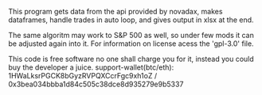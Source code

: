 This program gets data from the api provided by novadax, makes dataframes, handle trades in
auto loop, and gives output in xlsx at the end.

The same algoritm may work to S&P 500 as well, so under few mods it can be adjusted again into it.
For information on license acess the 'gpl-3.0' file.

This code is free software no one shall charge you for it, instead you could buy the developer a juice. 
support-wallet(btc/eth): 1HWaLksrPGCK8bGyzRVPQXCcrFgc9xh1oZ   / 0x3bea034bbba1d84c505c38dce8d935279e9b5337
